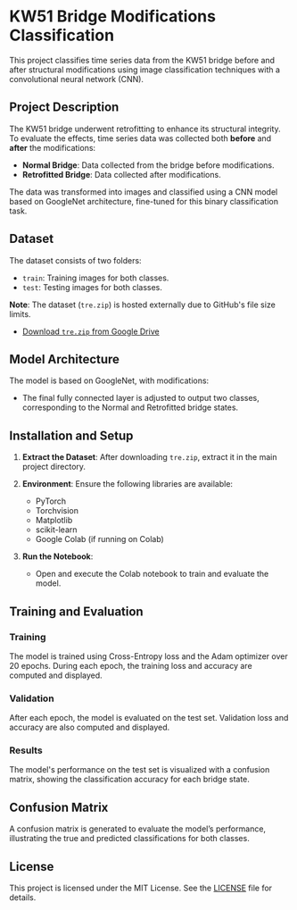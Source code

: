 # KW51 Bridge Modifications Classification

This project classifies time series data from the KW51 bridge before and after structural modifications using image classification techniques with a convolutional neural network (CNN).

## Project Description

The KW51 bridge underwent retrofitting to enhance its structural integrity. To evaluate the effects, time series data was collected both **before** and **after** the modifications:
- **Normal Bridge**: Data collected from the bridge before modifications.
- **Retrofitted Bridge**: Data collected after modifications.

The data was transformed into images and classified using a CNN model based on GoogleNet architecture, fine-tuned for this binary classification task.

## Dataset

The dataset consists of two folders:
- `train`: Training images for both classes.
- `test`: Testing images for both classes.

**Note**: The dataset (`tre.zip`) is hosted externally due to GitHub's file size limits.

- [Download `tre.zip` from Google Drive](https://drive.google.com/drive/folders/1vPwom8AetBAnPkCyaNuyQ8Wgo00WNjWN?usp=drive_link)



## Model Architecture

The model is based on GoogleNet, with modifications:
- The final fully connected layer is adjusted to output two classes, corresponding to the Normal and Retrofitted bridge states.

## Installation and Setup

1. **Extract the Dataset**: After downloading `tre.zip`, extract it in the main project directory.
2. **Environment**: Ensure the following libraries are available:
   - PyTorch
   - Torchvision
   - Matplotlib
   - scikit-learn
   - Google Colab (if running on Colab)

3. **Run the Notebook**:
   - Open and execute the Colab notebook to train and evaluate the model.

## Training and Evaluation

### Training
The model is trained using Cross-Entropy loss and the Adam optimizer over 20 epochs. During each epoch, the training loss and accuracy are computed and displayed.

### Validation
After each epoch, the model is evaluated on the test set. Validation loss and accuracy are also computed and displayed.

### Results
The model's performance on the test set is visualized with a confusion matrix, showing the classification accuracy for each bridge state.

## Confusion Matrix

A confusion matrix is generated to evaluate the model’s performance, illustrating the true and predicted classifications for both classes.

## License

This project is licensed under the MIT License. See the [LICENSE](LICENSE) file for details.
